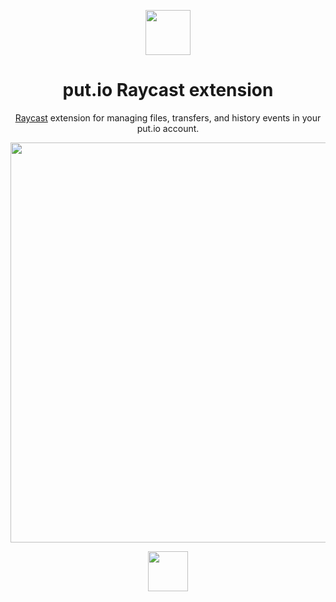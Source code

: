 <div align="center">
  <p>
    <img src="https://static.put.io/images/putio-boncuk.png" width="72">
  </p>

  <h1>put.io Raycast extension</h1>

  <p>
    <a href="https://www.raycast.com">Raycast</a> extension for managing files, transfers, and history events in your put.io account.
  </p>

  <p>
    <img src="https://static.put.io/demos/raycast/v1.0.0/2.png" width="640">
  </p>
  
  <p>
    <a title="Install putio Raycast Extension" href="https://www.raycast.com/putio/putio"><img src="https://www.raycast.com/putio/putio/install_button@2x.png" height="64" alt="" style="height: 64px;"></a>
  </p>
</div>
